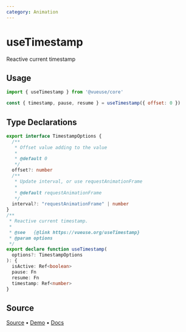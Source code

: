 ```yaml
---
category: Animation
---
```


# useTimestamp

Reactive current timestamp

## Usage

```js
import { useTimestamp } from '@vueuse/core'

const { timestamp, pause, resume } = useTimestamp({ offset: 0 })
```


<!--FOOTER_STARTS-->
## Type Declarations

```typescript
export interface TimestampOptions {
  /**
   * Offset value adding to the value
   *
   * @default 0
   */
  offset?: number
  /**
   * Update interval, or use requestAnimationFrame
   *
   * @default requestAnimationFrame
   */
  interval?: "requestAnimationFrame" | number
}
/**
 * Reactive current timestamp.
 *
 * @see   {@link https://vueuse.org/useTimestamp}
 * @param options
 */
export declare function useTimestamp(
  options?: TimestampOptions
): {
  isActive: Ref<boolean>
  pause: Fn
  resume: Fn
  timestamp: Ref<number>
}
```

## Source

[Source](https://github.com/vueuse/vueuse/blob/main/packages/core/useTimestamp/index.ts) • [Demo](https://github.com/vueuse/vueuse/blob/main/packages/core/useTimestamp/demo.vue) • [Docs](https://github.com/vueuse/vueuse/blob/main/packages/core/useTimestamp/index.md)


<!--FOOTER_ENDS-->

